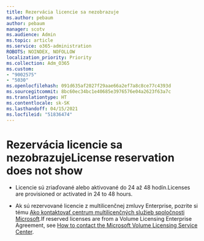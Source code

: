 ```yaml
---
title: Rezervácia licencie sa nezobrazuje
ms.author: pebaum
author: pebaum
manager: scotv
ms.audience: Admin
ms.topic: article
ms.service: o365-administration
ROBOTS: NOINDEX, NOFOLLOW
localization_priority: Priority
ms.collection: Adm_O365
ms.custom:
- "9002575"
- "5030"
ms.openlocfilehash: 091d635af2027f29aae66a2ef7a8c8ce77c4393d
ms.sourcegitcommit: 8bc60ec34bc1e40685e3976576e04a2623f63a7c
ms.translationtype: HT
ms.contentlocale: sk-SK
ms.lasthandoff: 04/15/2021
ms.locfileid: "51836474"
---
```

# <a name="license-reservation-does-not-show"></a><span data-ttu-id="1dbdd-102">Rezervácia licencie sa nezobrazuje</span><span class="sxs-lookup"><span data-stu-id="1dbdd-102">License reservation does not show</span></span>

- <span data-ttu-id="1dbdd-103">Licencie sú zriaďované alebo aktivované do 24 až 48 hodín.</span><span class="sxs-lookup"><span data-stu-id="1dbdd-103">Licenses are provisioned or activated in 24 to 48 hours.</span></span>

- <span data-ttu-id="1dbdd-104">Ak sú rezervované licencie z multilicenčnej zmluvy Enterprise, pozrite si tému [Ako kontaktovať centrum multilicenčných služieb spoločnosti Microsoft](https://support.microsoft.com/help/4471406/how-to-contact-the-microsoft-volume-licensing-service-center).</span><span class="sxs-lookup"><span data-stu-id="1dbdd-104">If reserved licenses are from a Volume Licensing Enterprise Agreement, see [How to contact the Microsoft Volume Licensing Service Center](https://support.microsoft.com/help/4471406/how-to-contact-the-microsoft-volume-licensing-service-center).</span></span>
